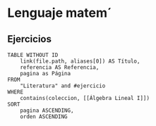 # Lenguaje matem´

## Ejercicios
```dataview
TABLE WITHOUT ID
    link(file.path, aliases[0]) AS Título,
    referencia AS Referencia,
    pagina as Página
FROM
    "Literatura" and #ejercicio
WHERE
    contains(coleccion, [[Álgebra Lineal I]])
SORT
    pagina ASCENDING,
    orden ASCENDING
```
